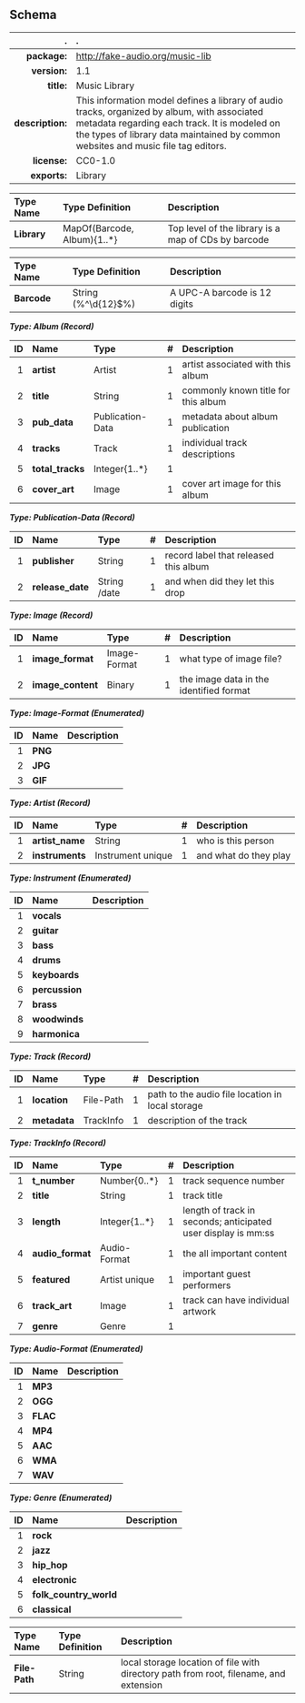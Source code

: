 ## Schema
|                . | .                                                                                                                                                                                                                                 |
|-----------------:|:----------------------------------------------------------------------------------------------------------------------------------------------------------------------------------------------------------------------------------|
|     **package:** | http://fake-audio.org/music-lib                                                                                                                                                                                                   |
|     **version:** | 1.1                                                                                                                                                                                                                               |
|       **title:** | Music Library                                                                                                                                                                                                                     |
| **description:** | This information model defines a library of audio tracks, organized by album, with associated metadata regarding each track. It is modeled on the types of library data maintained by common websites and music file tag editors. |
|     **license:** | CC0-1.0                                                                                                                                                                                                                           |
|     **exports:** | Library                                                                                                                                                                                                                           |


| Type Name   | Type Definition             | Description                                         |
|:------------|:----------------------------|:----------------------------------------------------|
| **Library** | MapOf(Barcode, Album){1..*} | Top level of the library is a map of CDs by barcode |


| Type Name   | Type Definition     | Description                  |
|:------------|:--------------------|:-----------------------------|
| **Barcode** | String (%^\d{12}$%) | A UPC-A barcode is 12 digits |

**_Type: Album (Record)_**

| ID | Name             | Type             | # | Description                         |
|---:|:-----------------|:-----------------|--:|:------------------------------------|
|  1 | **artist**       | Artist           | 1 | artist associated with this album   |
|  2 | **title**        | String           | 1 | commonly known title for this album |
|  3 | **pub_data**     | Publication-Data | 1 | metadata about album publication    |
|  4 | **tracks**       | Track            | 1 | individual track descriptions       |
|  5 | **total_tracks** | Integer{1..*}    | 1 |                                     |
|  6 | **cover_art**    | Image            | 1 | cover art image for this album      |

**_Type: Publication-Data (Record)_**

| ID | Name             | Type         | # | Description                           |
|---:|:-----------------|:-------------|--:|:--------------------------------------|
|  1 | **publisher**    | String       | 1 | record label that released this album |
|  2 | **release_date** | String /date | 1 | and when did they let this drop       |

**_Type: Image (Record)_**

| ID | Name              | Type         | # | Description                             |
|---:|:------------------|:-------------|--:|:----------------------------------------|
|  1 | **image_format**  | Image-Format | 1 | what type of image file?                |
|  2 | **image_content** | Binary       | 1 | the image data in the identified format |

**_Type: Image-Format (Enumerated)_**

| ID | Name    | Description |
|---:|:--------|:------------|
|  1 | **PNG** |             |
|  2 | **JPG** |             |
|  3 | **GIF** |             |

**_Type: Artist (Record)_**

| ID | Name            | Type              | # | Description           |
|---:|:----------------|:------------------|--:|:----------------------|
|  1 | **artist_name** | String            | 1 | who is this person    |
|  2 | **instruments** | Instrument unique | 1 | and what do they play |

**_Type: Instrument (Enumerated)_**

| ID | Name           | Description |
|---:|:---------------|:------------|
|  1 | **vocals**     |             |
|  2 | **guitar**     |             |
|  3 | **bass**       |             |
|  4 | **drums**      |             |
|  5 | **keyboards**  |             |
|  6 | **percussion** |             |
|  7 | **brass**      |             |
|  8 | **woodwinds**  |             |
|  9 | **harmonica**  |             |

**_Type: Track (Record)_**

| ID | Name         | Type      | # | Description                                      |
|---:|:-------------|:----------|--:|:-------------------------------------------------|
|  1 | **location** | File-Path | 1 | path to the audio file location in local storage |
|  2 | **metadata** | TrackInfo | 1 | description of the track                         |

**_Type: TrackInfo (Record)_**

| ID | Name             | Type          | # | Description                                                   |
|---:|:-----------------|:--------------|--:|:--------------------------------------------------------------|
|  1 | **t_number**     | Number{0..*}  | 1 | track sequence number                                         |
|  2 | **title**        | String        | 1 | track title                                                   |
|  3 | **length**       | Integer{1..*} | 1 | length of track in seconds; anticipated user display is mm:ss |
|  4 | **audio_format** | Audio-Format  | 1 | the all important content                                     |
|  5 | **featured**     | Artist unique | 1 | important guest performers                                    |
|  6 | **track_art**    | Image         | 1 | track can have individual artwork                             |
|  7 | **genre**        | Genre         | 1 |                                                               |

**_Type: Audio-Format (Enumerated)_**

| ID | Name     | Description |
|---:|:---------|:------------|
|  1 | **MP3**  |             |
|  2 | **OGG**  |             |
|  3 | **FLAC** |             |
|  4 | **MP4**  |             |
|  5 | **AAC**  |             |
|  6 | **WMA**  |             |
|  7 | **WAV**  |             |

**_Type: Genre (Enumerated)_**

| ID | Name                   | Description |
|---:|:-----------------------|:------------|
|  1 | **rock**               |             |
|  2 | **jazz**               |             |
|  3 | **hip_hop**            |             |
|  4 | **electronic**         |             |
|  5 | **folk_country_world** |             |
|  6 | **classical**          |             |


| Type Name     | Type Definition | Description                                                                           |
|:--------------|:----------------|:--------------------------------------------------------------------------------------|
| **File-Path** | String          | local storage location of file with directory path from root, filename, and extension |
